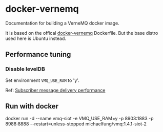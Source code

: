 # docker-vernemq

Documentation for building a VerneMQ docker image.

It is based on the offical [docker-vernemq](https://github.com/erlio/docker-vernemq) Dockerfile. But the base distro used here is Ubuntu instead.


## Performance tuning

### Disable levelDB

Set environment `VMQ_USE_RAM` to 'y'.

Ref: [Subscriber message delivery performance](https://github.com/erlio/vernemq/issues/771)


## Run with docker

  docker run -d --name vmq-siot -e VMQ_USE_RAM=y -p 8903:1883 -p 8988:8888 --restart=unless-stopped michaelfung/vmq:1.4.1-siot-2
